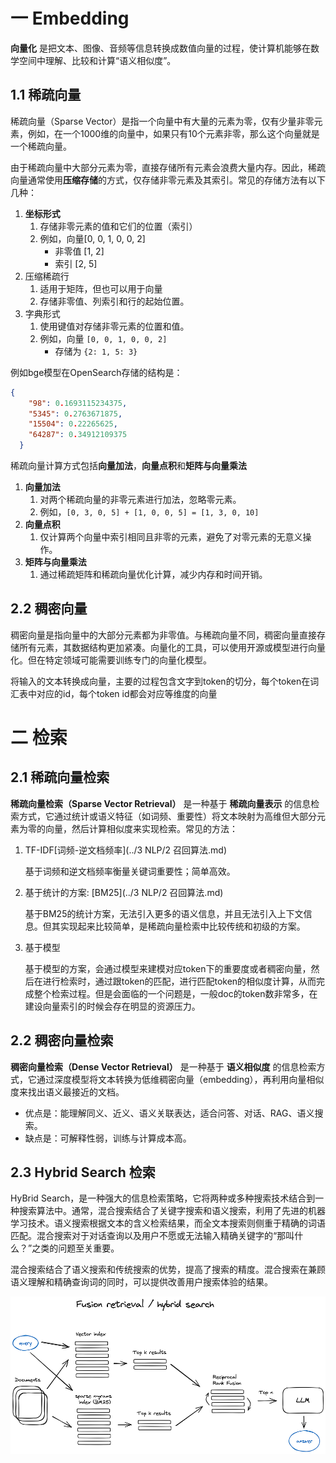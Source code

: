 # 一 Embedding

**向量化** 是把文本、图像、音频等信息转换成数值向量的过程，使计算机能够在数学空间中理解、比较和计算“语义相似度”。

## 1.1 稀疏向量 

稀疏向量（Sparse Vector）是指一个向量中有大量的元素为零，仅有少量非零元素，例如，在一个1000维的向量中，如果只有10个元素非零，那么这个向量就是一个稀疏向量。

由于稀疏向量中大部分元素为零，直接存储所有元素会浪费大量内存。因此，稀疏向量通常使用**压缩存储**的方式，仅存储非零元素及其索引。常见的存储方法有以下几种：

1. **坐标形式**
   1. 存储非零元素的值和它们的位置（索引）
   2. 例如，向量[0, 0, 1, 0, 0, 2]
      - 非零值 [1, 2]
      - 索引 [2, 5]
2. 压缩稀疏行
   1. 适用于矩阵，但也可以用于向量
   2. 存储非零值、列索引和行的起始位置。
3. 字典形式
   1. 使用键值对存储非零元素的位置和值。
   2. 例如，向量 `[0, 0, 1, 0, 0, 2]`
      - 存储为 `{2: 1, 5: 3}`

例如bge模型在OpenSearch存储的结构是：

```json
{
    "98": 0.1693115234375,
    "5345": 0.2763671875,
    "15504": 0.22265625,
    "64287": 0.34912109375
  }
```

稀疏向量计算方式包括**向量加法**，**向量点积**和**矩阵与向量乘法**

1. **向量加法**
   1. 对两个稀疏向量的非零元素进行加法，忽略零元素。
   2. 例如，`[0, 3, 0, 5] + [1, 0, 0, 5] = [1, 3, 0, 10]`
2. **向量点积**
   1. 仅计算两个向量中索引相同且非零的元素，避免了对零元素的无意义操作。
3. **矩阵与向量乘法**
   1. 通过稀疏矩阵和稀疏向量优化计算，减少内存和时间开销。

## 2.2 稠密向量 

稠密向量是指向量中的大部分元素都为非零值。与稀疏向量不同，稠密向量直接存储所有元素，其数据结构更加紧凑。向量化的工具，可以使用开源或模型进行向量化。但在特定领域可能需要训练专门的向量化模型。

将输入的文本转换成向量，主要的过程包含文字到token的切分，每个token在词汇表中对应的id，每个token id都会对应等维度的向量

# 二 检索

## 2.1 稀疏向量检索 

**稀疏向量检索（Sparse Vector Retrieval）** 是一种基于 **稀疏向量表示** 的信息检索方式，它通过统计或语义特征（如词频、重要性）将文本映射为高维但大部分元素为零的向量，然后计算相似度来实现检索。常见的方法：

1. TF-IDF[词频-逆文档频率](../3 NLP/2 召回算法.md)

   基于词频和逆文档频率衡量关键词重要性；简单高效。

2. 基于统计的方案: [BM25](../3 NLP/2 召回算法.md)

   基于BM25的统计方案，无法引入更多的语义信息，并且无法引入上下文信息。但其实现起来比较简单，是稀疏向量检索中比较传统和初级的方案。 

3. 基于模型

   基于模型的方案，会通过模型来建模对应token下的重要度或者稠密向量，然后在进行检索时，通过跟token的匹配，进行匹配token的相似度计算，从而完成整个检索过程。但是会面临的一个问题是，一般doc的token数非常多，在建设向量索引的时候会存在明显的资源压力。


## 2.2 稠密向量检索 

**稠密向量检索（Dense Vector Retrieval）** 是一种基于 **语义相似度** 的信息检索方式，它通过深度模型将文本转换为低维稠密向量（embedding），再利用向量相似度来找出语义最接近的文档。

- 优点是：能理解同义、近义、语义关联表达，适合问答、对话、RAG、语义搜索。
- 缺点是：可解释性弱，训练与计算成本高。

## 2.3 Hybrid Search 检索

HyBrid Search，是一种强大的信息检索策略，它将两种或多种搜索技术结合到一种搜索算法中。通常，混合搜索结合了关键字搜索和语义搜索，利用了先进的机器学习技术。语义搜索根据文本的含义检索结果，而全文本搜索则侧重于精确的词语匹配。混合搜索对于对话查询以及用户不愿或无法输入精确关键字的“那叫什么？”之类的问题至关重要。

混合搜索结合了语义搜索和传统搜索的优势，提高了搜索的精度。混合搜索在兼顾语义理解和精确查询词的同时，可以提供改善用户搜索体验的结果。

![img](./assets/00pQbhBEez7U-2knd.png)